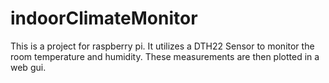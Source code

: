 # indoorClimateMonitor
This is a project for raspberry pi. It utilizes a DTH22 Sensor to monitor the room temperature and humidity. These measurements are then plotted in a web gui.
